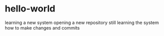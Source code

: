 # hello-world
learning a new system opening a new repository
still learning the system how to make changes and commits
